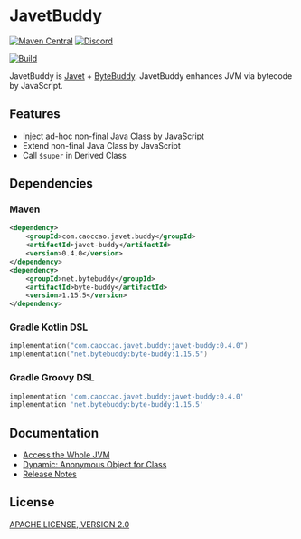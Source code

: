 # JavetBuddy

[![Maven Central](https://img.shields.io/maven-central/v/com.caoccao.javet.buddy/javet-buddy?style=for-the-badge)](https://central.sonatype.com/artifact/com.caoccao.javet.buddy/javet-buddy) [![Discord](https://img.shields.io/discord/870518906115211305?label=join%20our%20Discord&style=for-the-badge)](https://discord.gg/R4vvKU96gw)

[![Build](https://github.com/caoccao/JavetBuddy/actions/workflows/build.yml/badge.svg)](https://github.com/caoccao/JavetBuddy/actions/workflows/build.yml)

JavetBuddy is [Javet](https://github.com/caoccao/Javet) + [ByteBuddy](https://bytebuddy.net/). JavetBuddy enhances JVM via bytecode by JavaScript.

## Features

* Inject ad-hoc non-final Java Class by JavaScript
* Extend non-final Java Class by JavaScript
* Call `$super` in Derived Class

## Dependencies

### Maven

```xml
<dependency>
    <groupId>com.caoccao.javet.buddy</groupId>
    <artifactId>javet-buddy</artifactId>
    <version>0.4.0</version>
</dependency>
<dependency>
    <groupId>net.bytebuddy</groupId>
    <artifactId>byte-buddy</artifactId>
    <version>1.15.5</version>
</dependency>
```

### Gradle Kotlin DSL

```kotlin
implementation("com.caoccao.javet.buddy:javet-buddy:0.4.0")
implementation("net.bytebuddy:byte-buddy:1.15.5")
```

### Gradle Groovy DSL

```groovy
implementation 'com.caoccao.javet.buddy:javet-buddy:0.4.0'
implementation 'net.bytebuddy:byte-buddy:1.15.5'
```

## Documentation

* [Access the Whole JVM](https://www.caoccao.com/Javet/tutorial/advanced/access_the_whole_jvm.html)
* [Dynamic: Anonymous Object for Class](https://www.caoccao.com/Javet/reference/converters/proxy_converter.html#dynamic-anonymous-object-for-class)
* [Release Notes](docs/release_notes.md)

## License

[APACHE LICENSE, VERSION 2.0](LICENSE)
